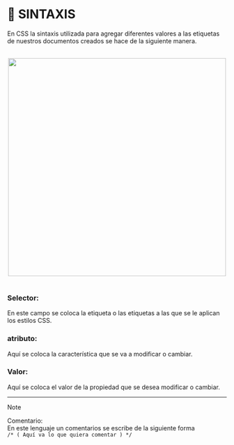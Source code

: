 # :mag_right: SINTAXIS 

En CSS la sintaxis utilizada para agregar diferentes valores a las etiquetas de nuestros documentos creados se hace de la siguiente manera.
<br>
<br>
<div  align="center" >
<img src="https://github.com/judali05/CSS-3/assets/129390687/702238d2-c61d-4d97-a002-71e4e24227f3" style=" width: 500px;" >
</div>
<br>

### Selector: 
En este campo se coloca la etiqueta o las etiquetas a las que se le aplican los estilos CSS.
 
### atributo: 
Aquí se coloca la característica que se va a modificar o cambiar.

### Valor: 
Aquí se coloca el valor de la propiedad que se desea modificar o cambiar.

***

> [!NOTE]
> Comentario: <br>
>En este lenguaje un comentarios se escribe de la siguiente forma <br>
 `/* ( Aquí va lo que quiera comentar ) */`




